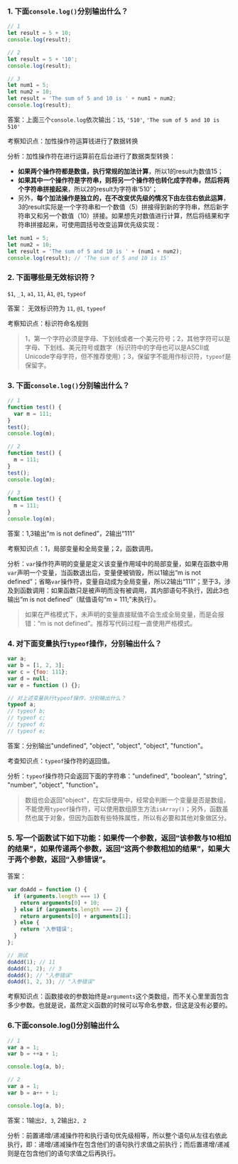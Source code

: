 ### 1. 下面`console.log()`分别输出什么？

```js
// 1
let result = 5 + 10;
console.log(result);
```

```js
// 2
let result = 5 + '10';
console.log(result);
```

```js
// 3
let num1 = 5;
let num2 = 10;
let result = 'The sum of 5 and 10 is ' + num1 + num2;
console.log(result);
```

答案：上面三个`console.log`依次输出：`15`, `'510'`, `'The sum of 5 and 10 is 510'`   

考察知识点：加性操作符运算钱进行了数据转换    

分析：加性操作符在进行运算前在后台进行了数据类型转换：   

- **如果两个操作符都是数值，执行常规的加法计算**，所以1的result为数值15；
- **如果其中一个操作符是字符串，则将另一个操作符也转化成字符串，然后将两个字符串拼接起来**，所以2的result为字符串'510'；
- 另外，**每个加法操作是独立的，在不改变优先级的情况下由左往右依此运算**，3的result实际是一个字符串和一个数值（5）拼接得到新的字符串，然后新字符串又和另一个数值（10）拼接。如果想先对数值进行计算，然后将结果和字符串拼接起来，可使用圆括号改变运算优先级实现：

```js
let num1 = 5;
let num2 = 10;
let result = 'The sum of 5 and 10 is ' + (num1 + num2);
console.log(result); // 'The sum of 5 and 10 is 15'
```

### 2. 下面哪些是无效标识符？

`$1`, `_1`, `a1`, `11`, `À1`, `@1`, `typeof`   

答案： 无效标识符为 `11`, `@1`, `typeof`   

考察知识点：标识符命名规则   

> 1，第一个字符必须是字母、下划线或者一个美元符号；2，其他字符可以是字母、下划线、美元符号或数字（标识符中的字母也可以是ASCII或Unicode字母字符，但不推荐使用）；3，保留字不能用作标识符，`typeof`是保留字。

### 3. 下面`console.log()`分别输出什么？

```js
// 1
function test() {
  var m = 111;
}
test();
console.log(m);
```

```js
// 2
function test() {
  m = 111;
}
test();
console.log(m);
```

```js
// 3
function test() {
  m = 111;
}
console.log(m);
```

答案：1,3输出“m is not defined”，2输出“111”   

考察知识点：1，局部变量和全局变量；2，函数调用。   

分析：`var`操作符声明的变量是定义该变量作用域中的局部变量，如果在函数中用`var`声明一个变量，当函数退出后，变量便被销毁，所以1输出“m is not defined”；省略`var`操作符，变量自动成为全局变量，所以2输出“111”；至于3，涉及到函数调用：如果函数只是被声明而没有被调用，其内部语句不执行，因此3也输出“m is not defined”（赋值语句“m = 111;”未执行）。   

> 如果在严格模式下，未声明的变量直接赋值不会生成全局变量，而是会报错：“m is not defined”。推荐写代码过程一直使用严格模式。   

### 4. 对下面变量执行`typeof`操作，分别输出什么？

```js
var a;
var b = [1, 2, 3];
var c = {foo: 111};
var d = null;
var e = function () {};

// 对上述变量执行typeof操作，分别输出什么？
typeof a;
// typeof b;
// typeof c;
// typeof d;
// typeof e;
```

答案：分别输出"undefined", "object", "object", "object", "function"。   

考查知识点：`typeof`操作符的返回值。   

分析：`typeof`操作符只会返回下面的字符串："undefined", "boolean", "string", "number", "object", "function"。   

> 数组也会返回"object"，在实际使用中，经常会判断一个变量是否是数组，不能使用`typeof`操作符，可以使用数组原生方法`isArray()`；另外，函数虽然也属于对象，但因为函数有些特殊属性，所以有必要和其他对象做区分。

### 5. 写一个函数试下如下功能：如果传一个参数，返回“该参数与10相加的结果”，如果传递两个参数，返回“这两个参数相加的结果”，如果大于两个参数，返回“入参错误”。

答案：

```js
var doAdd = function () {
  if (arguments.length === 1) {
    return arguments[0] + 10;
  } else if (arguments.length === 2) {
    return arguments[0] + arguments[1];
  } else {
    return '入参错误';
  }
};

// 测试
doAdd(1); // 11
doAdd(1, 2); // 3
doAdd(); // "入参错误"
doAdd(1, 2, 3); // "入参错误"
```

考察知识点：函数接收的参数始终是`arguments`这个类数组，而不关心里里面包含多少参数。也就是说，虽然定义函数的时候可以写命名参数，但这是没有必要的。

### 6.下面console.log()分别输出什么

```js
// 1
var a = 1;
var b = ++a + 1;

console.log(a, b);
```
   
```js
// 2
var a = 1;
var b = a++ + 1;

console.log(a, b);
```
   
答案：1输出`2, 3`, 2输出`2, 2`   

分析：前置递增/递减操作符和执行语句优先级相等，所以整个语句从左往右依此执行，即：递增/递减操作在包含他们的语句执行求值之前执行；而后置递增/递减则是在包含他们的语句求值之后再执行。   